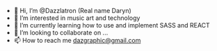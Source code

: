 - 👋 Hi, I’m @Dazzlatron (Real name Daryn) 
- 👀 I’m interested in music art and technology
- 🌱 I’m currently learning how to use and implement SASS and REACT
- 💞️ I’m looking to collaborate on ...
- 📫 How to reach me dazgraphic@gmail.com

<!---
Dazzlatron/Dazzlatron is a ✨ special ✨ repository because its `README.md` (this file) appears on your GitHub profile.
You can click the Preview link to take a look at your changes.
--->

